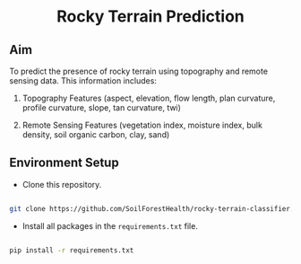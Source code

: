 <div align="center">
<h1>Rocky Terrain Prediction</h1>
</div>

## Aim

To predict the presence of rocky terrain using topography and remote sensing data. This information includes:

1. Topography Features (aspect, elevation, flow length, plan curvature, profile curvature, slope, tan curvature, twi)

2. Remote Sensing Features (vegetation index, moisture index, bulk density, soil organic carbon, clay, sand)

## Environment Setup

- Clone this repository.

```bash

git clone https://github.com/SoilForestHealth/rocky-terrain-classifier.git

```

- Install all packages in the ```requirements.txt``` file.

```bash

pip install -r requirements.txt

```
